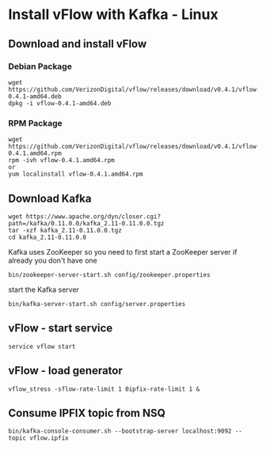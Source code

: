 # Install vFlow with Kafka - Linux

## Download and install vFlow 
### Debian Package
``` 
wget https://github.com/VerizonDigital/vflow/releases/download/v0.4.1/vflow-0.4.1-amd64.deb
dpkg -i vflow-0.4.1-amd64.deb
```
### RPM Package
```
wget https://github.com/VerizonDigital/vflow/releases/download/v0.4.1/vflow-0.4.1.amd64.rpm
rpm -ivh vflow-0.4.1.amd64.rpm 
or
yum localinstall vflow-0.4.1.amd64.rpm
```
## Download Kafka
```
wget https://www.apache.org/dyn/closer.cgi?path=/kafka/0.11.0.0/kafka_2.11-0.11.0.0.tgz
tar -xzf kafka_2.11-0.11.0.0.tgz
cd kafka_2.11-0.11.0.0
```
Kafka uses ZooKeeper so you need to first start a ZooKeeper server if already you don't have one
```
bin/zookeeper-server-start.sh config/zookeeper.properties
```
start the Kafka server
```
bin/kafka-server-start.sh config/server.properties
```
## vFlow - start service
```
service vflow start
```

## vFlow - load generator
```
vflow_stress -sflow-rate-limit 1 0ipfix-rate-limit 1 &
```

## Consume IPFIX topic from NSQ
```
bin/kafka-console-consumer.sh --bootstrap-server localhost:9092 --topic vflow.ipfix
```
